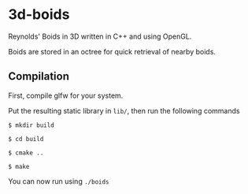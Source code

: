 # 3d-boids
Reynolds' Boids in 3D written in C++ and using OpenGL.

Boids are stored in an octree for quick retrieval of nearby boids.

## Compilation

First, compile glfw for your system.

Put the resulting static library in `lib/`, then run the following commands

`$ mkdir build`

`$ cd build`

`$ cmake ..`

`$ make`

You can now run using `./boids`
